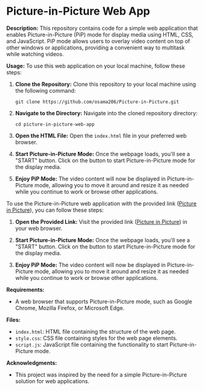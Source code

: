 # Picture-in-Picture Web App

**Description:**
This repository contains code for a simple web application that enables Picture-in-Picture (PiP) mode for display media using HTML, CSS, and JavaScript. PiP mode allows users to overlay video content on top of other windows or applications, providing a convenient way to multitask while watching videos.

**Usage:**
To use this web application on your local machine, follow these steps:

1. **Clone the Repository:**
   Clone this repository to your local machine using the following command:
   ```
   git clone https://github.com/osama206/Picture-in-Picture.git
   ```

2. **Navigate to the Directory:**
   Navigate into the cloned repository directory:
   ```
   cd picture-in-picture-web-app
   ```

3. **Open the HTML File:**
   Open the `index.html` file in your preferred web browser.

4. **Start Picture-in-Picture Mode:**
   Once the webpage loads, you'll see a "START" button. Click on the button to start Picture-in-Picture mode for the display media.

5. **Enjoy PiP Mode:**
   The video content will now be displayed in Picture-in-Picture mode, allowing you to move it around and resize it as needed while you continue to work or browse other applications.

To use the Picture-in-Picture web application with the provided link ([Picture in Picture](https://osama206.github.io/Picture-in-Picture/)), you can follow these steps:

1. **Open the Provided Link:**
   Visit the provided link ([Picture in Picture](https://osama206.github.io/Picture-in-Picture/)) in your web browser.

2. **Start Picture-in-Picture Mode:**
   Once the webpage loads, you'll see a "START" button. Click on the button to start Picture-in-Picture mode for the display media.

3. **Enjoy PiP Mode:**
   The video content will now be displayed in Picture-in-Picture mode, allowing you to move it around and resize it as needed while you continue to work or browse other applications.

**Requirements:**
- A web browser that supports Picture-in-Picture mode, such as Google Chrome, Mozilla Firefox, or Microsoft Edge.

**Files:**
- `index.html`: HTML file containing the structure of the web page.
- `style.css`: CSS file containing styles for the web page elements.
- `script.js`: JavaScript file containing the functionality to start Picture-in-Picture mode.

**Acknowledgments:**
- This project was inspired by the need for a simple Picture-in-Picture solution for web applications.
